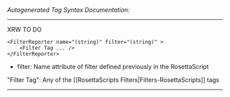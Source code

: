 _Autogenerated Tag Syntax Documentation:_

---
XRW TO DO

```
<FilterReporter name="(string)" filter="(string)" >
    <Filter Tag ... />
</FilterReporter>
```

-   filter: Name attribute of filter defined previously in the RosettaScript


"Filter Tag": Any of the [[RosettaScripts Filters|Filters-RosettaScripts]] tags

---
